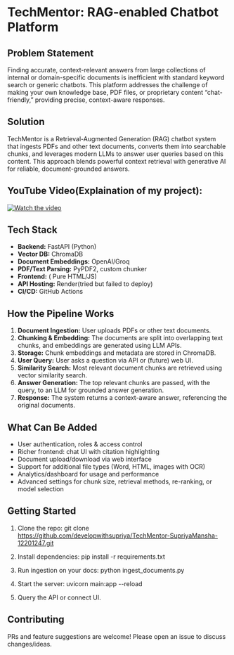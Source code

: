# TechMentor: RAG-enabled Chatbot Platform

## Problem Statement

Finding accurate, context-relevant answers from large collections of internal or domain-specific documents is inefficient with standard keyword search or generic chatbots. This platform addresses the challenge of making your own knowledge base, PDF files, or proprietary content “chat-friendly,” providing precise, context-aware responses.

## Solution

TechMentor is a Retrieval-Augmented Generation (RAG) chatbot system that ingests PDFs and other text documents, converts them into searchable chunks, and leverages modern LLMs to answer user queries based on this content. This approach blends powerful context retrieval with generative AI for reliable, document-grounded answers.


## YouTube Video(Explaination of my project):
[![Watch the video](https://img.youtube.com/vi/VIDEO_ID/maxresdefault.jpg)](https://www.youtube.com/watch?v=https://youtu.be/C-nPYUa3qEc)

## Tech Stack

- **Backend:** FastAPI (Python)
- **Vector DB:** ChromaDB
- **Document Embeddings:** OpenAI/Groq
- **PDF/Text Parsing:** PyPDF2, custom chunker
- **Frontend:** ( Pure HTML/JS)
- **API Hosting:** Render(tried but failed to deploy)
- **CI/CD:** GitHub Actions 


## How the Pipeline Works

1. **Document Ingestion:** User uploads PDFs or other text documents.
2. **Chunking & Embedding:** The documents are split into overlapping text chunks, and embeddings are generated using LLM APIs.
3. **Storage:** Chunk embeddings and metadata are stored in ChromaDB.
4. **User Query:** User asks a question via API or (future) web UI.
5. **Similarity Search:** Most relevant document chunks are retrieved using vector similarity search.
6. **Answer Generation:** The top relevant chunks are passed, with the query, to an LLM for grounded answer generation.
7. **Response:** The system returns a context-aware answer, referencing the original documents.

## What Can Be Added

- User authentication, roles & access control
- Richer frontend: chat UI with citation highlighting
- Document upload/download via web interface
- Support for additional file types (Word, HTML, images with OCR)
- Analytics/dashboard for usage and performance
- Advanced settings for chunk size, retrieval methods, re-ranking, or model selection

## Getting Started

1. Clone the repo:
git clone https://github.com/developwithsupriya/TechMentor-SupriyaMansha-12201247.git

2. Install dependencies:
pip install -r requirements.txt

3. Run ingestion on your docs:
python ingest_documents.py

4. Start the server:
uvicorn main:app --reload

5. Query the API or connect UI.

## Contributing

PRs and feature suggestions are welcome! Please open an issue to discuss changes/ideas.
